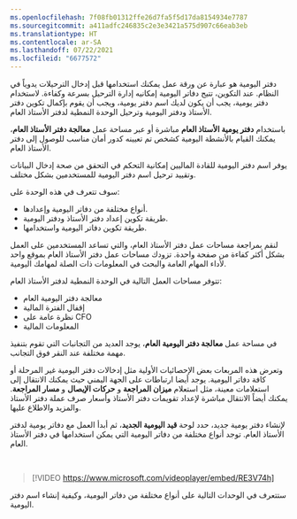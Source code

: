 ```yaml
---
ms.openlocfilehash: 7f08fb01312ffe26d7fa5f5d17da8154934e7787
ms.sourcegitcommit: a411adfc246835c2e3e3421a575d907c66eab3eb
ms.translationtype: HT
ms.contentlocale: ar-SA
ms.lasthandoff: 07/22/2021
ms.locfileid: "6677572"
---
```

دفتر اليومية هو عبارة عن ورقة عمل يمكنك استخدامها قبل إدخال الترحيلات يدوياً في النظام. عند التكوين، تتيح دفاتر اليومية إمكانيه إدارة الترحيل بسرعة وكفاءة. لاستخدام دفتر يومية، يجب أن يكون لديك اسم دفتر يومية، ويجب أن يقوم بإكمال تكوين دفتر الأستاذ ودفتر اليومية وترحيل الوحدة النمطية لدفتر الأستاذ العام.

باستخدام **دفتر يومية الأستاذ العام** مباشرة أو عبر مساحة عمل **معالجة دفتر الأستاذ العام**، يمكنك القيام بالأنشطة اليومية كشخص تم تعيينه كدور أمان مناسب للوصول إلى دفتر الأستاذ العام.

يوفر اسم دفتر اليومية للقادة الماليين إمكانية التحكم في التحقق من صحة إدخال البيانات وتقييد ترحيل اسم دفتر اليومية للمستخدمين بشكل مختلف.

سوف تتعرف في هذه الوحدة على:

- أنواع مختلفة من دفاتر اليومية وإعدادها.    
- طريقة تكوين إعداد دفتر الأستاذ ودفتر اليومية.
- طريقة تكوين دفاتر اليومية واستخدامها.

لنقم بمراجعة مساحات عمل دفتر الأستاذ العام، والتي تساعد المستخدمين على العمل بشكل أكثر كفاءة من صفحة واحدة. تزودك مساحات عمل دفتر الأستاذ العام بموقع واحد لأداء المهام العامة والبحث في المعلومات ذات الصلة لمهامك اليومية.

تتوفر مساحات العمل التالية في الوحدة النمطية لدفتر الأستاذ العام:

- معالجة دفتر اليومية العام
- إقفال الفترة المالية
- نظرة عامة على CFO
- المعلومات المالية

في مساحة عمل **معالجة دفتر اليومية العام**، يوجد العديد من التجانبات التي تقوم بتنفيذ مهمة مختلفة عند النقر فوق التجانب.  
 
وتعرض هذه المربعات بعض الإحصائيات الأولية مثل إدخالات دفتر اليومية غير المرحلة أو كافة دفاتر اليومية. يوجد أيضا ارتباطات على الجهة اليمني حيث يمكنك الانتقال إلى استعلامات معينة، مثل استعلام **ميزان المراجعة** و **حركات الإيصال** و **مسار المراجعة**. يمكنك أيضاً الانتقال مباشرة لإعداد تقويمات دفتر الأستاذ وأسعار صرف عملة دفتر الأستاذ والمزيد والاطلاع عليها. 

لإنشاء دفتر يومية جديد، حدد لوحة **قيد اليومية الجديد**، ثم أبدأ العمل مع دفاتر يومية لدفتر الأستاذ العام. توجد أنواع مختلفة من دفاتر اليومية التي يمكن استخدامها في دفتر الأستاذ العام. 

&nbsp;
> [!VIDEO https://www.microsoft.com/videoplayer/embed/RE3V74h]


ستتعرف في الوحدات التالية على أنواع مختلفة من دفاتر اليومية، وكيفية إنشاء اسم دفتر اليومية.



